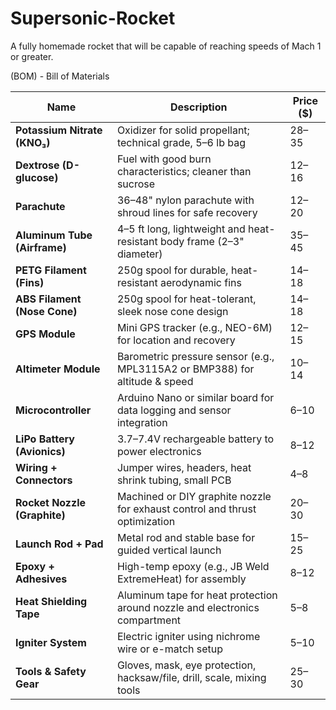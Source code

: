 # Supersonic-Rocket
A fully homemade rocket that will be capable of reaching speeds of Mach 1 or greater.

(BOM) - Bill of Materials

| **Name**                     | **Description**                                                             | **Price (\$)** |
| ---------------------------- | --------------------------------------------------------------------------- | -------------- |
| **Potassium Nitrate (KNO₃)** | Oxidizer for solid propellant; technical grade, 5–6 lb bag                  | 28–35          |
| **Dextrose (D-glucose)**     | Fuel with good burn characteristics; cleaner than sucrose                   | 12–16          |
| **Parachute**                | 36–48" nylon parachute with shroud lines for safe recovery                  | 12–20          |
| **Aluminum Tube (Airframe)** | 4–5 ft long, lightweight and heat-resistant body frame (2–3" diameter)      | 35–45          |
| **PETG Filament (Fins)**     | 250g spool for durable, heat-resistant aerodynamic fins                     | 14–18          |
| **ABS Filament (Nose Cone)** | 250g spool for heat-tolerant, sleek nose cone design                        | 14–18          |
| **GPS Module**               | Mini GPS tracker (e.g., NEO-6M) for location and recovery                   | 12–15          |
| **Altimeter Module**         | Barometric pressure sensor (e.g., MPL3115A2 or BMP388) for altitude & speed | 10–14          |
| **Microcontroller**          | Arduino Nano or similar board for data logging and sensor integration       | 6–10           |
| **LiPo Battery (Avionics)**  | 3.7–7.4V rechargeable battery to power electronics                          | 8–12           |
| **Wiring + Connectors**      | Jumper wires, headers, heat shrink tubing, small PCB                        | 4–8            |
| **Rocket Nozzle (Graphite)** | Machined or DIY graphite nozzle for exhaust control and thrust optimization | 20–30          |
| **Launch Rod + Pad**         | Metal rod and stable base for guided vertical launch                        | 15–25          |
| **Epoxy + Adhesives**        | High-temp epoxy (e.g., JB Weld ExtremeHeat) for assembly                    | 8–12           |
| **Heat Shielding Tape**      | Aluminum tape for heat protection around nozzle and electronics compartment | 5–8            |
| **Igniter System**           | Electric igniter using nichrome wire or e-match setup                       | 5–10           |
| **Tools & Safety Gear**      | Gloves, mask, eye protection, hacksaw/file, drill, scale, mixing tools      | 25–30          |
